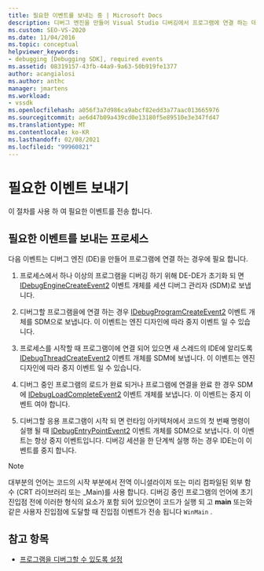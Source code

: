 ```yaml
---
title: 필요한 이벤트를 보내는 중 | Microsoft Docs
description: 디버그 엔진을 만들어 Visual Studio 디버깅에서 프로그램에 연결 하는 데 필요한 순서가 지정 된 이벤트에 대해 알아봅니다.
ms.custom: SEO-VS-2020
ms.date: 11/04/2016
ms.topic: conceptual
helpviewer_keywords:
- debugging [Debugging SDK], required events
ms.assetid: 08319157-43fb-44a9-9a63-50b919fe1377
author: acangialosi
ms.author: anthc
manager: jmartens
ms.workload:
- vssdk
ms.openlocfilehash: a056f3a7d986ca9abcf82edd3a77aac013665976
ms.sourcegitcommit: ae6d47b09a439cd0e13180f5e89510e3e347fd47
ms.translationtype: MT
ms.contentlocale: ko-KR
ms.lasthandoff: 02/08/2021
ms.locfileid: "99960821"
---
```

# <a name="send-the-required-events"></a>필요한 이벤트 보내기
이 절차를 사용 하 여 필요한 이벤트를 전송 합니다.

## <a name="process-for-sending-required-events"></a>필요한 이벤트를 보내는 프로세스
 다음 이벤트는 디버그 엔진 (DE)을 만들어 프로그램에 연결 하는 경우에 필요 합니다.

1. 프로세스에서 하나 이상의 프로그램을 디버깅 하기 위해 DE-DE가 초기화 되 면 [IDebugEngineCreateEvent2](../../extensibility/debugger/reference/idebugenginecreateevent2.md) 이벤트 개체를 세션 디버그 관리자 (SDM)로 보냅니다.

2. 디버그할 프로그램을에 연결 하는 경우 [IDebugProgramCreateEvent2](../../extensibility/debugger/reference/idebugprogramcreateevent2.md) 이벤트 개체를 SDM으로 보냅니다. 이 이벤트는 엔진 디자인에 따라 중지 이벤트 일 수 있습니다.

3. 프로세스를 시작할 때 프로그램이에 연결 되어 있으면 새 스레드의 IDE에 알리도록 [IDebugThreadCreateEvent2](../../extensibility/debugger/reference/idebugthreadcreateevent2.md) 이벤트 개체를 SDM에 보냅니다. 이 이벤트는 엔진 디자인에 따라 중지 이벤트 일 수 있습니다.

4. 디버그 중인 프로그램의 로드가 완료 되거나 프로그램에 연결을 완료 한 경우 SDM에 [IDebugLoadCompleteEvent2](../../extensibility/debugger/reference/idebugloadcompleteevent2.md) 이벤트 개체를 보냅니다. 이 이벤트는 중지 이벤트 여야 합니다.

5. 디버그할 응용 프로그램이 시작 되 면 런타임 아키텍처에서 코드의 첫 번째 명령이 실행 될 때 [IDebugEntryPointEvent2](../../extensibility/debugger/reference/idebugentrypointevent2.md) 이벤트 개체를 SDM으로 보냅니다. 이 이벤트는 항상 중지 이벤트입니다. 디버깅 세션을 한 단계씩 실행 하는 경우 IDE는이 이벤트를 중지 합니다.

> [!NOTE]
> 대부분의 언어는 코드의 시작 부분에서 전역 이니셜라이저 또는 미리 컴파일된 외부 함수 (CRT 라이브러리 또는 _Main)를 사용 합니다. 디버깅 중인 프로그램의 언어에 초기 진입점 전에 이러한 형식의 요소가 포함 되어 있으면이 코드가 실행 되 고 **main** 또는와 같은 사용자 진입점에 도달할 때 진입점 이벤트가 전송 됩니다 `WinMain` .

## <a name="see-also"></a>참고 항목
- [프로그램을 디버그할 수 있도록 설정](../../extensibility/debugger/enabling-a-program-to-be-debugged.md)
